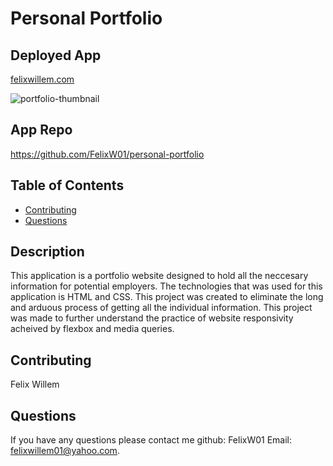 # Personal Portfolio
## Deployed App 
[felixwillem.com](https://felixwillem.com/)

![portfolio-thumbnail](https://github.com/FelixW01/movie-forum-app/assets/90164142/cd70a62a-d9e6-4b87-baaf-e8e71edefd9c)


## App Repo 
https://github.com/FelixW01/personal-portfolio

## Table of Contents
- [Contributing](#contributing)
- [Questions](#questions)


## Description
This application is a portfolio website designed to hold all the neccesary information for potential employers. The technologies that was used for this application is HTML and CSS. This project was created to eliminate      the long and arduous process of getting all the individual information. This project was made to further understand the practice of website responsivity acheived by flexbox and media queries.


## Contributing
Felix Willem

## Questions
If you have any questions please contact me github: FelixW01 Email: felixwillem01@yahoo.com.
